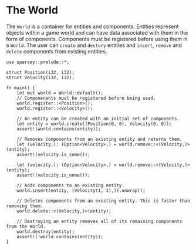 # The World

The `World` is a container for entities and components. Entities represent objects within a game
world and can have data associated with them in the form of components. Components must be
registered before using them in a `World`. The user can `create` and `destory` entities and
`insert`, `remove` and `delete` components from existing entities.

```rust, ignore
use sparsey::prelude::*;

struct Position(i32, i32);
struct Velocity(i32, i32);

fn main() {
    let mut world = World::default();
    // Componenents must be registered before being used.
    world.register::<Position>();
    world.register::<Velocity>();

    // An entity can be created with an initial set of components.
    let entity = world.create((Position(0, 0), Velocity(0, 0));
    assert!(world.contains(entity));

    // Removes components from an existing entity and returns them.
    let (velocity,): (Option<Velocity>,) = world.remove::<(Velocity,)>(entity);
    assert!(velocity.is_some());

    let (velocity,): (Option<Velocity>,) = world.remove::<(Velocity,)>(entity);
    assert!(velocity.is_none());

    // Adds components to an existing entity.
    world.insert(entity, (Velocity(1, 1),)).unwrap();

    // Deletes components from an existing entity. This is faster than removing them.
    world.delete::<(Velocity,)>(entity);

    // Destroying an entity removes all of its remaining components from the World.
    world.destroy(entity);
    assert!(!world.contains(entity));
}
```
